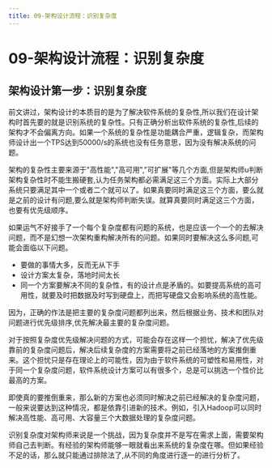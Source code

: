 ```yaml
---
title: 09-架构设计流程：识别复杂度
---
```

# 09-架构设计流程：识别复杂度
## 架构设计第一步：识别复杂度
前文讲过，架构设计的本质目的是为了解决软件系统的复杂性,所以我们在设计架构时首先要的就是识别系统的复杂性。只有正确分析出软件系统的复杂性,后续的架构才不会偏离方向。如果一个系统的复杂性是功能耦合严重，逻辑复杂，而架构师设计出一个TPS达到50000/s的系统也没有任务意思，因为没有解决系统的问题。

架构的复杂性主要来源于"高性能","高可用","可扩展"等几个方面,但是架构师u判断架构复杂性时不能生搬硬套,认为任务架构都必需满足这三个方面。实际上大部分系统只要满足其中一个或者二个就可以了。如果真要同时满足这三个方面，要么就是之前的设计有问题,要么就是架构师判断失误。就算真要同时满足这三个方面，也要有优先级顺序。

如果运气不好接手了一个每个复杂度都有问题的系统，也是应该一个一个的去解决问题，而不是幻想一次架构重构解决所有的问题。如果同时要解决这么多问题,可能会面临以下问题。

- 要做的事情大多，反而无从下手
- 设计方案太复杂，落地时间太长
- 同一个方案要解决不同的复杂性，有的设计点是矛盾的。如要提高系统的高可用性，就要及时把数据及时写到硬盘上，而把写硬盘又会影响系统的高性能。

因为，正确的作法是把主要的复杂度问题都列出来，然后根据业务、技术和团队对问题进行优先级排序,优先解决最主要的复杂度问题。

对于按照复杂度优先级解决问题的方式，可能会存在这样一个担忧，解决了优先级靠前的复杂度问题后，解决后续复杂度的方案需要将之前已经落地的方案推倒重来。这个担忧只是存在理论上的可能性，因为由于软件系统的可塑性和易用性，对于同一个复杂度问题，软件系统设计方案可以有很多个，总是可以挑选一个性价比最高的方案。

即使真的要推倒重来，那么新的方案也必须同时解决之前已经解决的复杂度问题，一般来说要达到这种情况，都是依靠引进新的技术。例如，引入Hadoop可以同时解决高性能、高可用、大容量三个大数据处理的复杂度问题。

识别复杂度对架构师来说是一个挑战，因为复杂度并不是写在需求上面，需要架构师自己去判断。有经验的架构师能够一眼就看出来系统的复杂度在哪。但如果经验不足的话，那么就只能通过排除法了,从不同的角度进行逐一的进行分析了。

<Valine/>